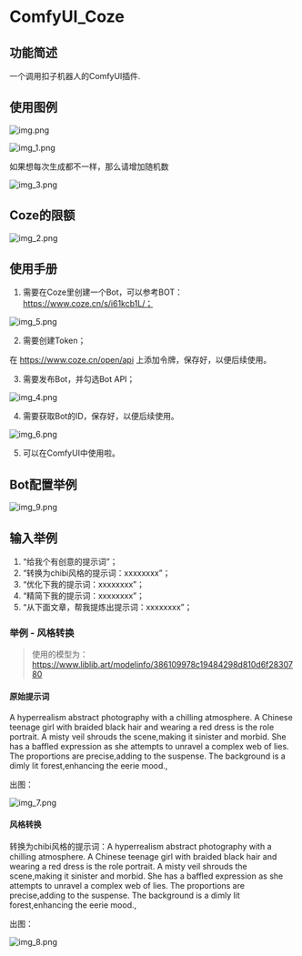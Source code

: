 # ComfyUI_Coze

## 功能简述

一个调用扣子机器人的ComfyUI插件.

## 使用图例

![img.png](image%2Fimg.png)

![img_1.png](image%2Fimg_1.png)

如果想每次生成都不一样，那么请增加随机数

![img_3.png](image%2Fimg_3.png)

## Coze的限额

![img_2.png](image%2Fimg_2.png)

## 使用手册

1. 需要在Coze里创建一个Bot，可以参考BOT：https://www.coze.cn/s/i61kcb1L/；

![img_5.png](image%2Fimg_5.png)

2. 需要创建Token；

在 https://www.coze.cn/open/api 上添加令牌，保存好，以便后续使用。

3. 需要发布Bot，并勾选Bot API；

![img_4.png](image%2Fimg_4.png)

4. 需要获取Bot的ID，保存好，以便后续使用。

![img_6.png](image%2Fimg_6.png)

5. 可以在ComfyUI中使用啦。

## Bot配置举例

![img_9.png](image%2Fimg_9.png)

## 输入举例

1. “给我个有创意的提示词”；
2. “转换为chibi风格的提示词：xxxxxxxx”；
3. “优化下我的提示词：xxxxxxxx”；
4. “精简下我的提示词：xxxxxxxx”；
5. “从下面文章，帮我提炼出提示词：xxxxxxxx”；

### 举例 - 风格转换

> 使用的模型为： https://www.liblib.art/modelinfo/386109978c19484298d810d6f2830780

#### 原始提示词

A hyperrealism abstract photography with a chilling atmosphere. A Chinese teenage girl with braided black hair and wearing a red dress is the role portrait. A misty veil shrouds the scene,making it sinister and morbid. She has a baffled expression as she attempts to unravel a complex web of lies. The proportions are precise,adding to the suspense. The background is a dimly lit forest,enhancing the eerie mood.,

出图：

![img_7.png](image%2Fimg_7.png)

#### 风格转换

转换为chibi风格的提示词：A hyperrealism abstract photography with a chilling atmosphere. A Chinese teenage girl with braided black hair and wearing a red dress is the role portrait. A misty veil shrouds the scene,making it sinister and morbid. She has a baffled expression as she attempts to unravel a complex web of lies. The proportions are precise,adding to the suspense. The background is a dimly lit forest,enhancing the eerie mood.,

出图：

![img_8.png](image%2Fimg_8.png)